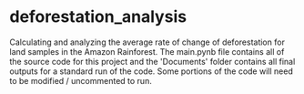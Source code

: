 # deforestation_analysis
Calculating and analyzing the average rate of change of deforestation for land samples in the Amazon Rainforest. The main.pynb file contains all of the source code for this project and the 'Documents' folder contains all final outputs for a standard run of the code. Some portions of the code will need to be modified / uncommented to run.
